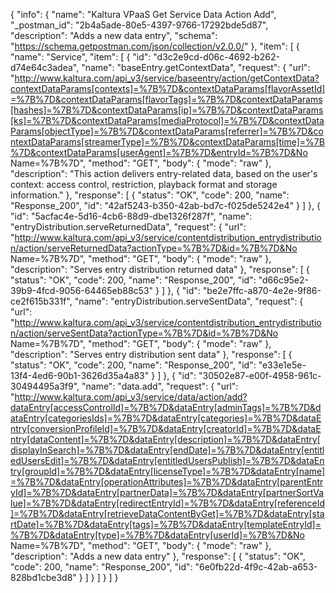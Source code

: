 {
  "info": {
    "name": "Kaltura VPaaS Get Service Data Action Add",
    "_postman_id": "2b4a5ade-80e5-4397-9766-17292bde5d87",
    "description": "Adds a new data entry",
    "schema": "https://schema.getpostman.com/json/collection/v2.0.0/"
  },
  "item": [
    {
      "name": "Service",
      "item": [
        {
          "id": "d3c2e9cd-d06c-4692-b262-d74e64c3adea",
          "name": "baseEntry.getContextData",
          "request": {
            "url": "http://www.kaltura.com/api_v3/service/baseentry/action/getContextData?contextDataParams[contexts]=%7B%7D&contextDataParams[flavorAssetId]=%7B%7D&contextDataParams[flavorTags]=%7B%7D&contextDataParams[hashes]=%7B%7D&contextDataParams[ip]=%7B%7D&contextDataParams[ks]=%7B%7D&contextDataParams[mediaProtocol]=%7B%7D&contextDataParams[objectType]=%7B%7D&contextDataParams[referrer]=%7B%7D&contextDataParams[streamerType]=%7B%7D&contextDataParams[time]=%7B%7D&contextDataParams[userAgent]=%7B%7D&entryId=%7B%7D&No Name=%7B%7D",
            "method": "GET",
            "body": {
              "mode": "raw"
            },
            "description": "This action delivers entry-related data, based on the user's context: access control, restriction, playback format and storage information."
          },
          "response": [
            {
              "status": "OK",
              "code": 200,
              "name": "Response_200",
              "id": "42af5243-b350-42ab-bd7c-f025de5242e4"
            }
          ]
        },
        {
          "id": "5acfac4e-5d16-4cb6-88d9-dbe1326f287f",
          "name": "entryDistribution.serveReturnedData",
          "request": {
            "url": "http://www.kaltura.com/api_v3/service/contentdistribution_entrydistribution/action/serveReturnedData?actionType=%7B%7D&id=%7B%7D&No Name=%7B%7D",
            "method": "GET",
            "body": {
              "mode": "raw"
            },
            "description": "Serves entry distribution returned data"
          },
          "response": [
            {
              "status": "OK",
              "code": 200,
              "name": "Response_200",
              "id": "d66c95e2-39b9-4fcd-9056-64465eb88c53"
            }
          ]
        },
        {
          "id": "be2e7ffc-a870-4e2e-9f86-ce2f615b331f",
          "name": "entryDistribution.serveSentData",
          "request": {
            "url": "http://www.kaltura.com/api_v3/service/contentdistribution_entrydistribution/action/serveSentData?actionType=%7B%7D&id=%7B%7D&No Name=%7B%7D",
            "method": "GET",
            "body": {
              "mode": "raw"
            },
            "description": "Serves entry distribution sent data"
          },
          "response": [
            {
              "status": "OK",
              "code": 200,
              "name": "Response_200",
              "id": "e33e1e5e-13f4-4ed6-90b1-3626d35a4a83"
            }
          ]
        },
        {
          "id": "30502e87-e00f-4958-961c-30494495a3f9",
          "name": "data.add",
          "request": {
            "url": "http://www.kaltura.com/api_v3/service/data/action/add?dataEntry[accessControlId]=%7B%7D&dataEntry[adminTags]=%7B%7D&dataEntry[categoriesIds]=%7B%7D&dataEntry[categories]=%7B%7D&dataEntry[conversionProfileId]=%7B%7D&dataEntry[creatorId]=%7B%7D&dataEntry[dataContent]=%7B%7D&dataEntry[description]=%7B%7D&dataEntry[displayInSearch]=%7B%7D&dataEntry[endDate]=%7B%7D&dataEntry[entitledUsersEdit]=%7B%7D&dataEntry[entitledUsersPublish]=%7B%7D&dataEntry[groupId]=%7B%7D&dataEntry[licenseType]=%7B%7D&dataEntry[name]=%7B%7D&dataEntry[operationAttributes]=%7B%7D&dataEntry[parentEntryId]=%7B%7D&dataEntry[partnerData]=%7B%7D&dataEntry[partnerSortValue]=%7B%7D&dataEntry[redirectEntryId]=%7B%7D&dataEntry[referenceId]=%7B%7D&dataEntry[retrieveDataContentByGet]=%7B%7D&dataEntry[startDate]=%7B%7D&dataEntry[tags]=%7B%7D&dataEntry[templateEntryId]=%7B%7D&dataEntry[type]=%7B%7D&dataEntry[userId]=%7B%7D&No Name=%7B%7D",
            "method": "GET",
            "body": {
              "mode": "raw"
            },
            "description": "Adds a new data entry"
          },
          "response": [
            {
              "status": "OK",
              "code": 200,
              "name": "Response_200",
              "id": "6e0fb22d-4f9c-42ab-a653-828bd1cbe3d8"
            }
          ]
        }
      ]
    }
  ]
}